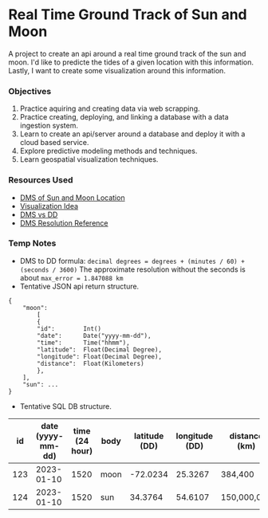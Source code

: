 # Real Time Ground Track of Sun and Moon
A project to create an api around a real time ground track of the sun and moon. I'd like to predicte the tides of a given location with this information. Lastly, I want to create some visualization around this information.

### Objectives
1. Practice aquiring and creating data via web scrapping.
2. Practice creating, deploying, and linking a database with a data ingestion system.
3. Learn to create an api/server around a database and deploy it with a cloud based service.
4. Explore predictive modeling methods and techniques.
5. Learn geospatial visualization techniques.

### Resources Used
* [DMS of Sun and Moon Location](https://www.timeanddate.com/worldclock/sunearth.html)
* [Visualization Idea](https://skymarvels.com/infopages/vids/Earth%20-%20Sub-lunar%20Point%20001.htm)
* [DMS vs DD](https://gisgeography.com/decimal-degrees-dd-minutes-seconds-dms/)
* [DMS Resolution Reference](https://www.usgs.gov/faqs/how-much-distance-does-degree-minute-and-second-cover-your-maps)

### Temp Notes
* DMS to DD formula: `decimal degrees = degrees + (minutes / 60) + (seconds / 3600)` The approximate resolution without the seconds is about `max_error = 1.847088 km`
* Tentative JSON api return structure.
```
{
    "moon":
        [
 	    {
	 	"id":        Int()
		"date":      Date("yyyy-mm-dd"),
		"time":      Time("hhmm"),
		"latitude":  Float(Decimal Degree),
		"longitude": Float(Decimal Degree),
		"distance":  Float(Kilometers)
	    },
	],
    "sun": ...
}
```
* Tentative SQL DB structure.

| id | date (yyyy-mm-dd) | time (24 hour) | body | latitude (DD) | longitude (DD) | distance (km) |
|---|---|---|---|---|---|---|
| 123 | 2023-01-10 | 1520 | moon | -72.0234 | 25.3267 | 384,400 |
| 124 | 2023-01-10 | 1520 | sun | 34.3764 | 54.6107 | 150,000,000 |
